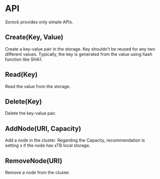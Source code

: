# API

Sorock provides only simple APIs.

## Create(Key, Value)

Create a key-value pair in the storage.
Key shouldn't be reused for any two different values.
Typically, the key is generated from the value using hash function like SHA1.

## Read(Key)

Read the value from the storage.

## Delete(Key)

Delete the key-value pair.

## AddNode(URI, Capacity)

Add a node in the cluster.
Regarding the Capacity, recommendation is setting x if the node has xTB local storage.

## RemoveNode(URI)

Remove a node from the cluster.